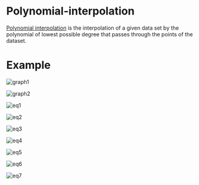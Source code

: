 # Polynomial-interpolation

[Polynomial interpolation](https://en.wikipedia.org/wiki/Polynomial_interpolation) is the interpolation of a given data set by the polynomial of lowest possible degree that passes through the points of the dataset.

Example
=========

![graph1](https://github.com/ChairChandler/ResourcesRepository/blob/master/graph1.png)

![graph2](https://github.com/ChairChandler/ResourcesRepository/blob/master/graph2.png)

![eq1](https://render.githubusercontent.com/render/math?math=A%20%3D%20%5C%7Bx%3A%20x%20%5Cin%20R%5C%20%5Cquad%20%5Cland%20%5Cquad%20%7C%5C%7By%3A%20y%20%5Cin%20A%20%5Cland%20y%20%3D%20x%5C%7D%7C%20%3D%201%0A%5C%7D&mode=display)

![eq2](https://render.githubusercontent.com/render/math?math=%5Cforall_%7Be%20%5Cin%20A%7D%20%5Cspace%20%5Cexists_%7Bf%28x%29%7D%20%5Cforall_%7Bz%20%5Cin%20A%5C%20%2C%5C%20z%20%5Cneq%20e%7D%20%5Cquad%0Af%28x%29%20%3D%20a%5Cprod_%7Bi%3D1%7D%5E%7Bi%3D%7CA%7C%7D%28x%20-%20z_i%29%0A%5Cquad%20%5Cland%20%5Cquad%0Ag%28x%29%20%3D%20%5Csum_%7Bi%3D1%7D%5E%7Bi%3D%7CA%7C%7Df_i%28x%29&mode=display)

![eq3](https://render.githubusercontent.com/render/math?math=f_1%28x%29%20%3D%20a%28x%20-%202%29%28x%20-%203%29%20%5Cquad%5Cland%5Cquad%20f_1%281%29%20%3D%2010&mode=display)

![eq4](https://render.githubusercontent.com/render/math?math=f_2%28x%29%20%3D%20b%28x%20-%201%29%28x%20-%203%29%20%5Cquad%5Cland%5Cquad%20f_2%282%29%20%3D%202&mode=display)

![eq5](https://render.githubusercontent.com/render/math?math=f_3%28x%29%20%3D%20c%28x%20-%201%29%28x%20-%202%29%20%5Cquad%5Cland%5Cquad%20f_3%283%29%20%3D%207&mode=display)

![eq6](https://render.githubusercontent.com/render/math?math=g%28x%29%20%3D%20f_1%28x%29%20%2B%20f_2%28x%29%20%2B%20f_3%28x%29&mode=display)

![eq7](https://render.githubusercontent.com/render/math?math=g%28x%29%20%3D%205%28x-2%29%28x-3%29%20-%202%28x-1%29%28x-3%29%20%2B%20%5Cfrac%7B7%7D%7B2%7D%28x-1%29%28x-2%29&mode=display)
